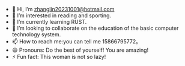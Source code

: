 - 👋 Hi, I’m zhanglin20231001@hotmail.com
- 👀 I’m interested in reading and sporting.
- 🌱 I’m currently learning RUST.
- 💞️ I’m looking to collaborate on the education of the basic computer technology system.
- 📫 How to reach me:you can tell me 15866795772。
- 😄 Pronouns: Do the best of yourself! You are amazing!
- ⚡ Fun fact: This woman is not so lazy!
